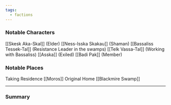 ```yaml
---
tags:
  - factions
---
```

### Notable Characters
[[Skesk Aka-Skal]] (Elder)
[[Ness-Isska Skakau]] (Shaman)
[[Bassaliss Tessek-Tal]] (Resistance Leader in the swamps)
[[Telk Vassa-Tal]] (Working with Bassaliss)
[[Asska]] (Exiled)
[[Badi Pak]] (Member)
### Notable Places
Taking Residence [[Moros]]
Original Home [[Blackmire Swamp]]

___
### Summary
